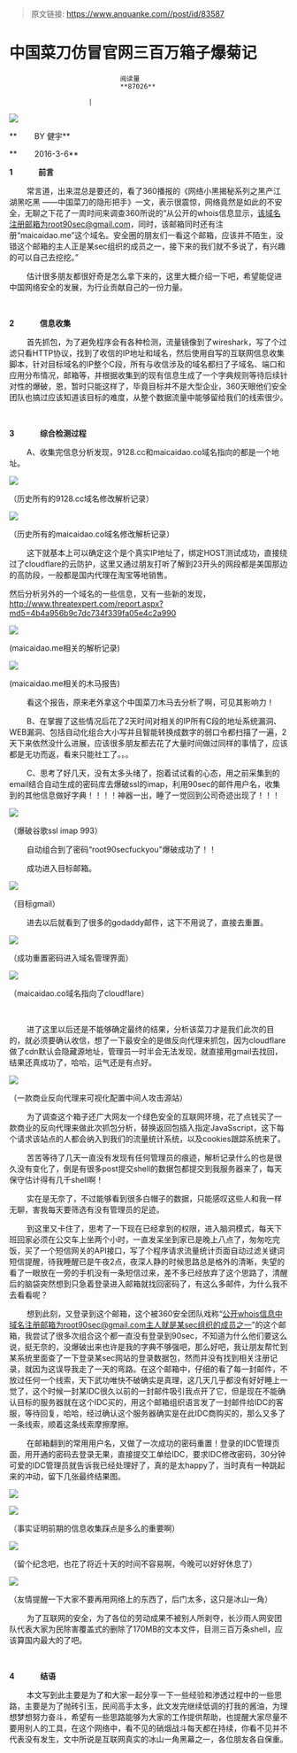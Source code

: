 > 原文链接: https://www.anquanke.com//post/id/83587 


# 中国菜刀仿冒官网三百万箱子爆菊记


                                阅读量   
                                **87026**
                            
                        |
                        
                                                                                    



[![](https://p4.ssl.qhimg.com/t01cf35bf9328da6193.png)](https://p4.ssl.qhimg.com/t01cf35bf9328da6193.png)

**        BY 健宇**

**        2016-3-6**



**1              前言**

        常言道，出来混总是要还的，看了360播报的《网络小黑揭秘系列之黑产江湖黑吃黑 ——中国菜刀的隐形把手》一文，表示很震惊，网络竟然是如此的不安全，无聊之下花了一周时间来调查360所说的“从公开的whois信息显示，该域名注册邮箱为root90sec@gmail.com，同时，该邮箱同时还有注册“maicaidao.me”这个域名。安全圈的朋友们一看这个邮箱，应该并不陌生，没错这个邮箱的主人正是某sec组织的成员之一，接下来的我们就不多说了，有兴趣的可以自己去挖挖。”

        估计很多朋友都很好奇是怎么拿下来的，这里大概介绍一下吧，希望能促进中国网络安全的发展，为行业贡献自己的一份力量。

**<br>**

**2              信息收集**

        首先抓包，为了避免程序会有各种检测，流量镜像到了wireshark，写了个过滤只看HTTP协议，找到了收信的IP地址和域名，然后使用自写的互联网信息收集脚本，针对目标域名的IP整个C段，所有与收信涉及的域名都扫了子域名、端口和应用分布情况，邮箱等，并根据收集到的现有信息生成了一个字典规则等待后续针对性的爆破，恩，暂时只能这样了，毕竟目标并不是大型企业，360天眼他们安全团队也搞过应该知道该目标的难度，从整个数据流量中能够留给我们的线索很少。

**<br>**

**3              综合检测过程**

        A、收集完信息分析发现，9128.cc和maicaidao.co域名指向的都是一个地址。

[![](https://p5.ssl.qhimg.com/t01978f033a80c2c5d4.png)](https://p5.ssl.qhimg.com/t01978f033a80c2c5d4.png)

（历史所有的9128.cc域名修改解析记录）

[![](https://p2.ssl.qhimg.com/t01577c2d46d2be113b.png)](https://p2.ssl.qhimg.com/t01577c2d46d2be113b.png)

（历史所有的maicaidao.co域名修改解析记录）

        这下就基本上可以确定这个是个真实IP地址了，绑定HOST测试成功，直接绕过了cloudflare的云防护，这里又通过朋友打听了解到23开头的网段都是美国那边的高防段，一般都是国内代理在淘宝等地销售。

然后分析另外的一个域名的一些信息，又有一些新的发现，http://www.threatexpert.com/report.aspx?md5=4b4a956b9c7dc734f339fa05e4c2a990

[![](https://p2.ssl.qhimg.com/t012785733cf81b5dfb.png)](https://p2.ssl.qhimg.com/t012785733cf81b5dfb.png)

(maicaidao.me相关的解析记录)

[![](https://p2.ssl.qhimg.com/t01c436313b8e2a7f37.png)](https://p2.ssl.qhimg.com/t01c436313b8e2a7f37.png)

(maicaidao.me相关的木马报告)

        看这个报告，原来老外拿这个中国菜刀木马去分析了啊，可见其影响力！

        B、在掌握了这些情况后花了2天时间对相关的IP所有C段的地址系统漏洞、WEB漏洞、包括自动化组合大小写并且智能转换成数字的弱口令都扫描了一遍，2天下来依然没什么进展，应该很多朋友都去花了大量时间做过同样的事情了，应该都是无功而返，看来只能社工了。。。

        C、思考了好几天，没有太多头绪了，抱着试试看的心态，用之前采集到的email结合自动生成的密码库去爆破ssl的imap，利用90sec的邮件用户名，收集到的其他信息做好字典！！！！神器一出，睡了一觉回到公司奇迹出现了！！！

[![](https://p2.ssl.qhimg.com/t01a0d7af324a7aeef8.png)](https://p2.ssl.qhimg.com/t01a0d7af324a7aeef8.png)

（爆破谷歌ssl imap 993）

        自动组合到了密码“root90secfuckyou”爆破成功了！！

        成功进入目标邮箱。

[![](https://p5.ssl.qhimg.com/t01e8b20b2ea2a4a831.png)](https://p5.ssl.qhimg.com/t01e8b20b2ea2a4a831.png)

（目标gmail）

        进去以后就看到了很多的godaddy邮件，这下不用说了，直接去重置。

[![](https://p0.ssl.qhimg.com/t0119f807a98bfdef43.png)](https://p0.ssl.qhimg.com/t0119f807a98bfdef43.png)

（成功重置密码进入域名管理界面）

[![](https://p1.ssl.qhimg.com/t01cc9a15fa68cfaebb.png)](https://p1.ssl.qhimg.com/t01cc9a15fa68cfaebb.png)

（maicaidao.co域名指向了cloudflare）

 

        进了这里以后还是不能够确定最终的结果，分析该菜刀才是我们此次的目的，就必须要确认收信，想了一下最安全的是做反向代理来抓包，因为cloudflare做了cdn默认会隐藏源地址，管理员一时半会无法发现，就直接用gmail去找回，结果还真成功了，哈哈，运气还是有点好。

[![](https://p1.ssl.qhimg.com/t01a2df6807b96739c6.png)](https://p1.ssl.qhimg.com/t01a2df6807b96739c6.png)

（一款商业反向代理来可视化配置中间人攻击源站）

        为了调查这个箱子还广大网友一个绿色安全的互联网环境，花了点钱买了一款商业的反向代理来做此次抓包分析，替换返回包插入指定JavaSscript，这下每个请求该站点的人都会纳入到我们的流量统计系统，以及cookies跟踪系统来了。

        苦苦等待了几天一直没有发现有任何管理员的痕迹，解析记录什么的也是很久没有变化了，倒是有很多post提交shell的数据包都提交到我服务器来了，每天保守估计得有几千shell啊！

        实在是无奈了，不过能够看到很多白帽子的数据，只能感叹这些人和我一样无聊，害我每天要筛选有没有管理员的足迹。

        到这里又卡住了，思考了一下现在已经拿到的权限，进入脑洞模式，每天下班回家必须在公交车上坐两个小时，一直发呆坐到家已是晚上八点了，匆匆吃完饭，买了一个短信网关的API接口，写了个程序请求流量统计页面自动过滤关键词短信提醒，待我睡醒已是午夜2点，夜深人静的时候思路总是格外的清晰，失望的看了一眼放在一旁的手机没有一条短信过来，差不多已经放弃了这个思路了，清醒后的脑袋突然想到只急着登录进入邮箱就找回密码了，有这么多邮件，为什么我不去看看呢？

        想到此刻，又登录到这个邮箱，这个被360安全团队戏称“公开whois信息中域名注册邮箱为root90sec@gmail.com主人就是某sec组织的成员之一”的这个邮箱，我尝试了很多次组合这个都一直没有登录到90sec，不知道为什么他们要这么说，挺无奈的，没爆破出来也许是我的字典不够强吧，那么好吧，我让朋友帮忙到某系统里面查了一下登录某sec网站的登录数据包，然而并没有找到相关注册记录，就因为这误导我走了一天的弯路。在这个邮箱中，仔细的看了每一封邮件，不放过任何一个线索，天下武功唯快不破确实是真理，这几天几乎都没有好好睡上一觉了，这个时候一封某IDC很久以前的一封邮件吸引我点开了它，但是现在不能确认目标的服务器就在这个IDC买的，用这个邮箱组织语言发了一封邮件给IDC的客服，等待回复，哈哈，经过确认这个服务器确实是在此IDC商购买的，那么又多了一条线索，顺着这条线索摩擦摩擦。

        在邮箱翻到的常用用户名，又做了一次成功的密码重置！登录的IDC管理页面，用开通的密码去登录无果，直接提交工单给IDC，要求IDC修改密码，30分钟可爱的IDC管理员就告诉我已经处理好了，真的是太happy了，当时真有一种跳起来的冲动，留下几张最终结果图。

[![](https://p4.ssl.qhimg.com/t01054795315f2e8c39.png)](https://p4.ssl.qhimg.com/t01054795315f2e8c39.png)

[![](https://p2.ssl.qhimg.com/t0112595dd1f0519b7d.png)](https://p2.ssl.qhimg.com/t0112595dd1f0519b7d.png)

（事实证明前期的信息收集踩点是多么的重要啊）

[![](https://p1.ssl.qhimg.com/t016ad9255b5482e244.png)](https://p1.ssl.qhimg.com/t016ad9255b5482e244.png)

（留个纪念吧，也花了将近十天的时间不容易啊，今晚可以好好休息了）

[![](https://p5.ssl.qhimg.com/t013032fe14c6895eaf.png)](https://p5.ssl.qhimg.com/t013032fe14c6895eaf.png)

（友情提醒一下大家不要再用网络上的东西了，后门太多，这只是冰山一角）

        为了互联网的安全，为了各位的劳动成果不被别人所剥夺，长沙雨人网安团队代表大家为民除害覆盖式的删除了170MB的文本文件，目测三百万条shell，应该算国内最大的了吧。

 

**4              结语**

        本文写到此主要是为了和大家一起分享一下一些经验和渗透过程中的一些思路，主要是为了抛砖引玉，民间高手太多，此文发完继续低调的打我的酱油，为理想梦想努力奋斗，希望有一些思路能够为大家的工作提供帮助，也提醒大家尽量不要用别人的工具，在这个网络中，看不见的硝烟战斗每天都在持续，你看不见并不代表没有发生，文中所说是互联网真实的冰山一角黑幕之一，各位朋友各自保重。
